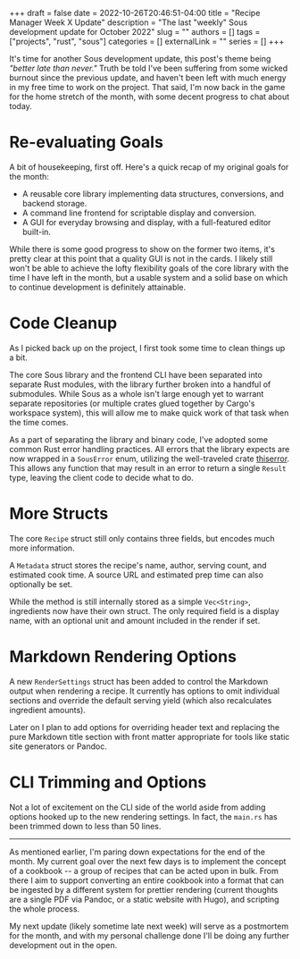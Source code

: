 +++ 
draft = false
date = 2022-10-26T20:46:51-04:00
title = "Recipe Manager Week X Update"
description = "The last \"weekly\" Sous development update for October 2022"
slug = ""
authors = []
tags = ["projects", "rust", "sous"]
categories = []
externalLink = ""
series = []
+++

It's time for another Sous development update, this post's theme being *"better
late than never."* Truth be told I've been suffering from some wicked burnout
since the previous update, and haven't been left with much energy in my free
time to work on the project. That said, I'm now back in the game for the home
stretch of the month, with some decent progress to chat about today.

# Re-evaluating Goals

A bit of housekeeping, first off. Here's a quick recap of my original goals for
the month:

* A reusable core library implementing data structures, conversions, and
  backend storage.
* A command line frontend for scriptable display and conversion.
* A GUI for everyday browsing and display, with a full-featured editor built-in.

While there is some good progress to show on the former two items, it's pretty
clear at this point that a quality GUI is not in the cards. I likely still
won't be able to achieve the lofty flexibility goals of the core library with
the time I have left in the month, but a usable system and a solid base on
which to continue development is definitely attainable.

# Code Cleanup

As I picked back up on the project, I first took some time to clean things up a
bit.

The core Sous library and the frontend CLI have been separated into separate
Rust modules, with the library further broken into a handful of submodules.
While Sous as a whole isn't large enough yet to warrant separate repositories
(or multiple crates glued together by Cargo's workspace system), this will
allow me to make quick work of that task when the time comes.

As a part of separating the library and binary code, I've adopted some common
Rust error handling practices. All errors that the library expects are now
wrapped in a `SousError` enum, utilizing the well-traveled crate
[thiserror](https://crates.io/crates/thiserror/1.0.24). This allows any
function that may result in an error to return a single `Result` type, leaving
the client code to decide what to do.

# More Structs

The core `Recipe` struct still only contains three fields, but encodes much
more information.

A `Metadata` struct stores the recipe's name, author, serving count, and
estimated cook time. A source URL and estimated prep time can also optionally
be set.

While the method is still internally stored as a simple `Vec<String>`,
ingredients now have their own struct. The only required field is a display
name, with an optional unit and amount included in the render if set.

# Markdown Rendering Options

A new `RenderSettings` struct has been added to control the Markdown output
when rendering a recipe. It currently has options to omit individual sections
and override the default serving yield (which also recalculates ingredient
amounts).

Later on I plan to add options for overriding header text and replacing the
pure Markdown title section with front matter appropriate for tools like static
site generators or Pandoc.

# CLI Trimming and Options

Not a lot of excitement on the CLI side of the world aside from adding options
hooked up to the new rendering settings. In fact, the `main.rs` has been
trimmed down to less than 50 lines.

***

As mentioned earlier, I'm paring down expectations for the end of the month. My
current goal over the next few days is to implement the concept of a cookbook
-- a group of recipes that can be acted upon in bulk. From there I aim to
support converting an entire cookbook into a format that can be ingested by a
different system for prettier rendering (current thoughts are a single PDF via
Pandoc, or a static website with Hugo), and scripting the whole process.

My next update (likely sometime late next week) will serve as a postmortem for
the month, and with my personal challenge done I'll be doing any further
development out in the open.

